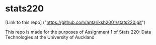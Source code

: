 # stats220

[Link to this repo] ("https://github.com/antariksh2001/stats220.git") 

This repo is made for the purposes of Assignment 1 of Stats 220: Data Technologies at the University of Auckland
